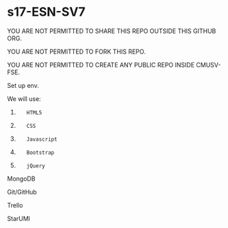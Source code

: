 # s17-ESN-SV7

YOU ARE NOT PERMITTED TO SHARE THIS REPO OUTSIDE THIS GITHUB ORG.

YOU ARE NOT PERMITTED TO FORK THIS REPO.

YOU ARE NOT PERMITTED TO CREATE ANY PUBLIC REPO INSIDE CMUSV-FSE.


Set up env.

We will use:

1.        HTML5
2.        CSS
3.        Javascript
4.        Bootstrap
5.        jQuery

MongoDB

Git/GitHub

Trello

StarUMl

